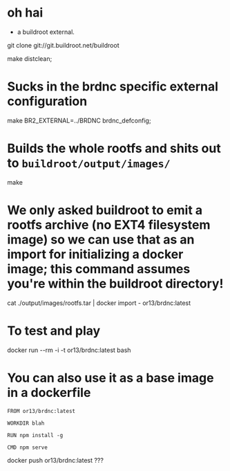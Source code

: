 # oh hai


- a buildroot external.

git clone git://git.buildroot.net/buildroot

make distclean;

# Sucks in the brdnc specific external configuration
make BR2_EXTERNAL=../BRDNC brdnc_defconfig;

# Builds the whole rootfs and shits out to `buildroot/output/images/`
make

# We only asked buildroot to emit a rootfs archive (no EXT4 filesystem image) so we can use that as an import for initializing a docker image; this command assumes you're within the buildroot directory!
cat ./output/images/rootfs.tar | docker import - or13/brdnc:latest

# To test and play
docker run --rm -i -t or13/brdnc:latest bash

# You can also use it as a base image in a dockerfile
```
FROM or13/brdnc:latest

WORKDIR blah

RUN npm install -g

CMD npm serve
```

docker push or13/brdnc:latest
???

